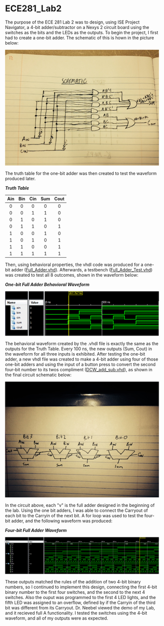 ECE281_Lab2
==========

The purpose of the ECE 281 Lab 2 was to design, using ISE Project Navigator, a 4-bit adder/subtractor on a Nexys 2 circuit board using the switches as the bits and the LEDs as the outputs. To begin the project, I first had to create a one-bit adder. The schematic of this is hown in the picture below:


![](https://github.com/dustyweisner/ECE281_Lab2/blob/master/Schematic.jpg?raw=true)


The truth table for the one-bit adder was then created to test the waveform produced later.

__*Truth Table*__


|Ain|Bin|Cin|Sum|Cout|
|:--:|:--:|:--:|:--:|:--:|
|0|0|0|0|0|
|0|0|1|1|0|
|0|1|0|1|0|
|0|1|1|0|1|
|1|0|0|1|0|
|1|0|1|0|1|
|1|1|0|0|1|
|1|1|1|1|1|


Then, using behavioral properties, the vhdl code was produced for a one-bit adder ([Full_Adder.vhd](https://github.com/dustyweisner/ECE281_Lab2/blob/master/Full_Adder.vhd)). Afterwards, a testbench ([Full_Adder_Test.vhd](https://github.com/dustyweisner/ECE281_Lab2/blob/master/Full_Adder_Test.vhd)) was created to test all 8 outcomes, shown in the waveform below:

__*One-bit Full Adder Behavioral Waveform*__


![](https://github.com/dustyweisner/ECE281_Lab2/blob/master/WaveformLab2.GIF?raw=true)


The behavioral waveform created by the .vhdl file is exactly the same as the outputs for the Truth Table. Every 100 ns, the new outputs (Sum, Cout) in the waveform for all three inputs is exhibited. After testing the one-bit adder, a new vhdl file was created to make a 4-bit adder using four of those one-bit adders and using the input of a button  press to convert the second four-bit number to its twos compliment ([DCW_add_sub.vhd](https://github.com/dustyweisner/ECE281_Lab2/blob/master/DCW_add_sub.vhd)), as shown in the final circuit schematic below:

![](https://github.com/dustyweisner/ECE281_Lab2/blob/master/4-bitschematic.jpg?raw=true)

In the circuit above, each "v" is the full adder designed in the beginning of the lab. Using the one bit adders, I was able to connect the Carryout of each bit to the Carryin of the next bit. A for loop was used to test the four-bit adder, and the following waveform was produced:

__*Four-bit Full Adder Waveform*__


![](https://github.com/dustyweisner/ECE281_Lab2/blob/master/4bitWaveformLab2.GIF?raw=true)

These outputs matched the rules of the addition of two 4-bit binary numbers, so I continued to implement this design, connecting the first 4-bit binary number to the first four switches, and the second to the next 4 switches. Also the ouput was programmed to the first 4 LED lights, and the fifth LED was assigned to an overflow, defined by if the Carryin of the third bit was different from its Carryout. Dr. Neebel viewed the demo of my Lab, and it recieved full A functionality. I tested the switches using the 4-bit waveform, and all of my outputs were as expected.

